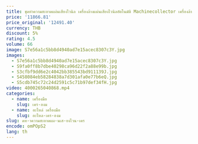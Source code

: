 ```yaml
---
title: ชุดทําความสะอาดแผ่นเสียงไวนิล เครื่องล้างแผ่นเสียงไวนิลอัตโนมัติ Machinecollector เครื่องล้างแผ่นเสียงไวนิลอิเล็กทรอนิกส์
price: '11866.81'
price_original: '12491.40'
currency: THB
discount: 5%
rating: 4.5
volume: 66
image: S7e56a1c5bb8d4940ad7e15acec8307c3Y.jpg
images:
  - S7e56a1c5bb8d4940ad7e15acec8307c3Y.jpg
  - S9fa0ff8b7dbe40298ca96d22f2a88e99b.jpg
  - S3cfbf9dd6e2c4042bb385543bd911139J.jpg
  - S458084eb58284838a7d301afa0e77b6eQ.jpg
  - S5cdb745c72c24d2591c5c71b97def34fH.jpg
video: 4000265040868.mp4
categories:
  - name: เครื่องมือ
    slug: เคร-องม
  - name: อะไหล่ เครื่องมือ
    slug: อะไหล-เคร-องม
slug: ดท-าความสะอาดแผ-นเส-ยงไวน-เคร
encode: omPOpS2
lang: th
---
```

  